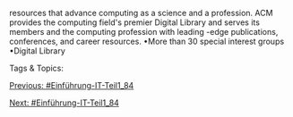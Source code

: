 resources that advance computing as a science and a profession. ACM provides the 
computing field's premier Digital Library and serves its members and the computing 
profession with leading -edge publications, conferences, and career resources.
•More than 30 special interest groups
•Digital Library

   Tags & Topics:
   

[Previous: #Einführung-IT-Teil1_84](Einführung-IT-Teil1_84.md)

[Next: #Einführung-IT-Teil1_84](Einführung-IT-Teil1_84.md)
